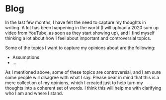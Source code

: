 # Blog

In the last few months, I have felt the need to capture my thoughts in writing. A lot has been happening in the world (I will upload a 2020 sum up video from YouTube, as soon as they start showing up), and I find myself thinking a lot about how I feel about important and controversial topics. 

Some of the topics I want to capture my opinions about are the following:

 - Assumptions
 - ...
 
As I mentioned above, some of these topics are controversial, and I am sure some people will disagree with what I say. Please bear in mind that this is a mere collection of my opinions, which I created just to help turn my thoughts into a coherent set of words. I think this will help me with clarifying who I am and where I stand.
